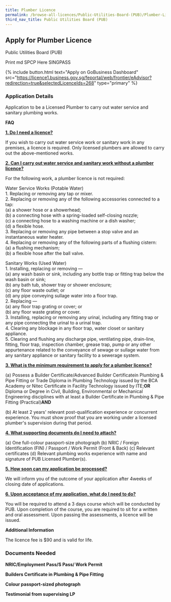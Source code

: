 ```yaml
---
title: Plumber Licence
permalink: /browse-all-licences/Public-Utilities-Board-(PUB)/Plumber-Licence
third_nav_title: Public Utilities Board (PUB)
---
```


## Apply for Plumber Licence

Public Utilities Board (PUB)

Print md SPCP Here SINGPASS

{% include button.html text="Apply on GoBusiness Dashboard" src="https://licence1.business.gov.sg/feportal/web/frontier/eAdvisor?redirection=true&selectedLicenceIds=268" type="primary" %}

### Application Details

<p>Application to be a Licensed Plumber to carry out water service and sanitary plumbing works.</p>
<p><strong>FAQ</strong></p>
<p><strong><u>1. Do I need a licence?</u></strong></p>
<p>If you wish to carry out water service work or sanitary work in any premises, a licence is required. Only licensed plumbers are allowed to carry out the above-mentioned works.</p>
<p><strong><u>2. Can I carry out water service and sanitary work without a plumber licence?</u></strong></p>
<p>For the following work, a plumber licence is not required:</p>
<p>Water Service Works (Potable Water)<br />1. Replacing or removing any tap or mixer.<br />2. Replacing or removing any of the following accessories connected to a tap:<br />(a) a shower hose or a showerhead;<br />(b) a connecting hose with a spring-loaded self-closing nozzle;<br />(c) a connecting hose to a washing machine or a dish washer;<br />(d) a flexible hose.<br />3. Replacing or removing any pipe between a stop valve and an instantaneous water heater.<br />4. Replacing or removing any of the following parts of a flushing cistern:<br />(a) a flushing mechanism;<br />(b) a flexible hose after the ball valve.</p>
<p>Sanitary Works (Used Water)<br />1. Installing, replacing or removing &mdash;<br />(a) any wash basin or sink, including any bottle trap or fitting trap below the wash basin or sink;<br />(b) any bath tub, shower tray or shower enclosure;<br />(c) any floor waste outlet; or<br />(d) any pipe conveying sullage water into a floor trap.<br />2. Replacing &mdash;<br />(a) any floor trap grating or cover; or<br />(b) any floor waste grating or cover.<br />3. Installing, replacing or removing any urinal, including any fitting trap or any pipe connecting the urinal to a urinal trap.<br />4. Clearing any blockage in any floor trap, water closet or sanitary appliance.<br />5. Clearing and flushing any discharge pipe, ventilating pipe, drain-line, fitting, floor trap, inspection chamber, grease trap, pump or any other appurtenance related to the conveyance of sewage or sullage water from any sanitary appliance or sanitary facility to a sewerage system.</p>
<p><strong><u>3. What is the minimum requirement to apply for a plumber licence?</u></strong></p>
<p>(a) Possess a Builder Certificate/Advanced Builder Certificatein Plumbing &amp; Pipe Fitting or Trade Diploma in Plumbing Technology issued by the BCA Academy or Nitec Certificate in Facility Technology issued by ITE;<strong>OR</strong><br />Diploma or Degree in Civil, Building, Environmental or Mechanical Engineering disciplines with at least a Builder Certificate in Plumbing &amp; Pipe Fitting (Practical)<strong>AND</strong></p>
<p>(b) At least 2 years' relevant post-qualification experience or concurrent experience. You must show proof that you are working under a licensed plumber's supervision during that period.</p>
<p><strong><u>4. What supporting documents do I need to attach?</u></strong></p>
<p>(a) One full-colour passport-size photograph (b) NRIC / Foreign Identification (FIN) / Passport / Work Permit (Front &amp; Back) (c) Relevant certificates (d) Relevant plumbing works experience with name and signature of PUB Licensed Plumber(s).</p>
<p><strong><u>5. How soon can my application be processed?</u></strong></p>
<p>We will inform you of the outcome of your application after 4weeks of closing date of applications.</p>
<p><strong><u>6. Upon acceptance of my application, what do I need to do?</u></strong></p>
<p>You will be required to attend a 3 days course which will be conducted by PUB. Upon completion of the course, you are required to sit for a written and oral assessment. Upon passing the assessments, a licence will be issued.</p>

**Additional Information**

<p>The licence fee is $90 and is valid for life.</p>

### Documents Needed

<p><strong>NRIC/Employment Pass/S Pass/ Work Permit</strong></p>
<p><strong>Builders Certificate in Plumbing &amp; Pipe Fitting</strong></p>
<p><strong>Colour passport-sized photograph</strong></p>
<p><strong>Testimonial from supervising LP</strong></p>

